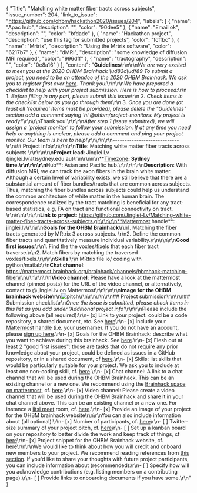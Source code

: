 {
  "Title": "Matching white matter fiber tracts across subjects",
  "issue_number": 204,
  "link_to_issue": "https://github.com/ohbm/hackathon2020/issues/204",
  "labels": [
    {
      "name": "Apac hub",
      "description": "",
      "color": "90dee5"
    },
    {
      "name": "Email ok",
      "description": "",
      "color": "bfdadc"
    },
    {
      "name": "Hackathon project",
      "description": "use this tag for submitted projects",
      "color": "fcffbc"
    },
    {
      "name": "Mrtrix",
      "description": "Using the Mrtrix software",
      "color": "6217b7"
    },
    {
      "name": "dMRI",
      "description": "some knowledge of diffusion MRI required",
      "color": "996dff"
    },
    {
      "name": "tractography",
      "description": "",
      "color": "0e8a16"
    }
  ],
  "content": "**Guidelines**\r\n\r\n*We are very excited to meet you at the 2020 OHBM Brainhack \ud83c\udf89* *To submit a project, you need to be an attendee of the 2020 OHBM Brainhack. We ask you to register first over [here](http://www.humanbrainmapping.org/HackathonReg/). Thank you!*\r\n\r\n*We have prepared a checklist to help with your project submission. Here is how to proceed:*\r\n 1. *Before filling in any part, please submit this issue*\r\n 2. *Check items in the checklist below as you go through them*\r\n 3. *Once you are done (at least all 'required' items must be provided), please delete the \"Guidelines\" section add a comment saying 'hi @ohbm/project-monitors: My project is ready!'*\r\n\r\nThank you!\r\n\r\n*After step 1 (issue submitted), we will assign a 'project monitor' to follow your submission. If at any time you need help or anything is unclear, please add a comment and ping your project monitor. Our team is here to help!*\r\n\r\n\r\n----------------------------\r\n## Project info\r\n<!-- *Please fill this in first and then submit the issue* -->\r\n\r\n**Title**: Matching white matter fiber tracts across subjects \r\n<!--Name of your awesome project. Please also update the title of the issue to be the title of your project-->\r\n\r\n**Project lead**: Jinglei Lv (jinglei.lv(at)sydney.edu.au)\r\n<!--Your name and GitHub login, possibly more than 1 lead-->\r\n\r\n**[Timezone](https://github.com/ohbm/hackathon2020/blob/master/.github/ISSUE_TEMPLATE/handbooks/projects.md#timezone)**: Sydney time.\r\n<!--UTC offset of your timezone (cf. https://www.timeanddate.com/time/map/ for example).-->\r\n\r\n**Hub**: Asian and Pacific hub.\r\n<!--Asia and Pacific / Europe, Middle East and Africa / The Americas based on location of project lead. Possibly more than 1 hub.-->\r\n\r\n**Description**: With diffusion MRI, we can track the axon fibers in the brain white matter. Although a certain level of variability exists, we still believe that there are a substantial amount of fiber bundles/tracts that are common across subjects. Thus, matching the fiber bundles across subjects could help us understand the common architecture of white matter in the human brain. The correspondence realized by the tract matching is beneficial for any tract-based statistics, e.g, FA on tract and functional connectivity on tract. \r\n\r\n<!--Describe the main idea and context of your project in a few sentences.-->\r\n\r\n**Link to project**: https://github.com/Jinglei-Lv/Matching-white-matter-fiber-tracts-across-subjects.git\r\n\r\n**Mattermost handle**: jinglei.lv\r\n\r\n**Goals for the OHBM Brainhack**\r\n1. Matching the fiber tracts generated by MRtrix 3 across subjects. \r\n2. Define the common fiber tracts and quantitatively measure individual variability.\r\n\r\n\r\n**Good first issues**:\r\n1. Find the the voxles/fixels that each fiber tract traverse.\r\n2. Match fibers by matching the traversed voxles/fixels.\r\n\r\n**Skills**:\r\n MRtrix file io/ coding with python/matlab\r\n**Chat channel**: https://mattermost.brainhack.org/brainhack/channels/hbmhack-matching-fiber\r\n<!-- If you are creating a channel on the [brainhack mattermost](https://mattermost.brainhack.org/) try to create a\r\n**public** channel with one of the following template names:\r\n\r\n- hbmhack-NAME_OF_YOUR_PROJECT\r\n- hbm-NAME_OF_YOUR_PROJECT\r\n\r\nThese would be the corresponding URLs that you can paste here.\r\n\r\nhttps://mattermost.brainhack.org/brainhack/channels/hbmhack-NAME_OF_YOUR_PROJECT\r\nhttps://mattermost.brainhack.org/brainhack/channels/hbm-NAME_OF_YOUR_PROJECT\r\n-->\r\n\r\n\r\n**Video channel**:  Please have a look at the mattermost channel (pinned posts) for the URL of the video channel, or alternatively, contact to @ jinglei.lv on Mattermost\r\n<!--\r\nWe are trying to be super careful about \"zoom bombing\" possibility.\r\nSo we want to avoid having links to video chats in \"public space\".\r\nWe suggest that you create a Jitsi or Zoom room and mention it in your text channel as \"pinned\" message or in the channel header.\r\n\r\n-->\r\n\r\n**Image for the OHBM brainhack website**\r\n![pitch](https://user-images.githubusercontent.com/16005941/84631363-95847b80-af30-11ea-9476-e07dfc38ba04.png)\r\n\r\n\r\n\r\n## Project submission\r\n\r\n## Submission checklist\r\n*Once the issue is submitted, please check items in this list as you add under 'Additional project info'*\r\n\r\nPlease include the following above (all required):\r\n-   [x] Link to your project: could be a code repository, a shared document, etc. See [here](https://github.com/ohbm/hackathon2020/blob/master/.github/ISSUE_TEMPLATE/handbooks/projects.md#link-to-project)\r\n-   [x] Include your [Mattermost handle](https://mattermost.brainhack.org/) (i.e. your username). If you do not have an account, please [sign up here](https://mattermost.brainhack.org/signup_email).\r\n-   [x] Goals for the OHBM Brainhack: describe what you want to achieve during this brainhack. See [here](https://github.com/ohbm/hackathon2020/blob/master/.github/ISSUE_TEMPLATE/handbooks/projects.md#goals).\r\n-   [x] Flesh out at least 2 \"good first issues\": those are tasks that do not require any prior knowledge about your project, could be defined as issues in a GitHub repository, or in a shared document, cf [here](https://github.com/ohbm/hackathon2020/blob/master/.github/ISSUE_TEMPLATE/handbooks/projects.md#onboarding-2-good-first-issues).\r\n-   [x] Skills: list skills that would be particularly suitable for your project. We ask you to include at least one non-coding skill, cf. [here](https://github.com/ohbm/hackathon2020/blob/master/.github/ISSUE_TEMPLATE/handbooks/projects.md#onboarding-skills).\r\n-   [x] Chat channel: A link to a chat channel that will be used during the OHBM Brainhack. This can be an existing channel or a new one. We recommend using the [Brainhack space on mattermost](https://mattermost.brainhack.org/), cf. [here](https://github.com/ohbm/hackathon2020/blob/master/.github/ISSUE_TEMPLATE/handbooks/projects.md#chat).\r\n-   [x] Video channel: Please create a video channel that will be used during the OHBM Brainhack and share it in your chat channel above. This can be an existing channel or a new one. For instance a [jitsi meet](https://meet.jit.si/) room, cf. [here](https://github.com/ohbm/hackathon2020/blob/master/.github/ISSUE_TEMPLATE/handbooks/projects.md#video-calls).\r\n-   [x] Provide an image of your project for the OHBM brainhack website\r\n\r\nYou can also include information about (all optional):\r\n-   [x] Number of participants, cf. [here](https://github.com/ohbm/hackathon2020/blob/master/.github/ISSUE_TEMPLATE/handbooks/projects.md#participant-capacity)\r\n-   [ ] Twitter-size summary of your project pitch, cf. [here](https://github.com/ohbm/hackathon2020/blob/master/.github/ISSUE_TEMPLATE/handbooks/projects.md#twitter-size-summary-of-your-project-pitch)\r\n-   [ ] Set up a kanban board on your repository to better divide the work and keep track of things, cf [here](https://github.com/ohbm/hackathon2020/blob/master/.github/ISSUE_TEMPLATE/handbooks/projects.md#set-up-a-kanban-board)\r\n-   [x] Project snippet for the OHBM Brainhack website, cf. [here](https://github.com/ohbm/hackathon2020/blob/master/.github/ISSUE_TEMPLATE/handbooks/projects.md#project-snippet-for-the-ohbm-brainhack-website)\r\n\r\nWe would like to think about how you will credit and onboard new members to your project. We recommend reading references from [this section](https://github.com/ohbm/hackathon2020/blob/master/.github/ISSUE_TEMPLATE/handbooks/projects.md#credit-and-onboarding). If you'd like to share your thoughts with future project participants, you can include information about (recommended):\r\n-   [ ] Specify how will you acknowledge contributions (e.g. listing members on a contributing page).\r\n-   [ ] Provide links to onboarding documents if you have some.\r\n"
}